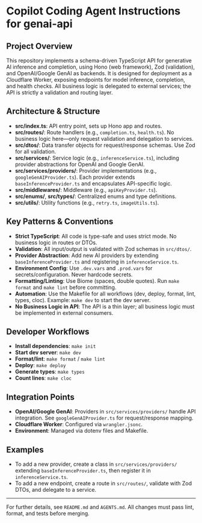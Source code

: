 # Copilot Coding Agent Instructions for genai-api

## Project Overview

This repository implements a schema-driven TypeScript API for generative AI inference and completion, using Hono (web framework), Zod (validation), and OpenAI/Google GenAI as backends. It is designed for deployment as a Cloudflare Worker, exposing endpoints for model inference, completion, and health checks. All business logic is delegated to external services; the API is strictly a validation and routing layer.

## Architecture & Structure

- **src/index.ts**: API entry point, sets up Hono app and routes.
- **src/routes/**: Route handlers (e.g., `completion.ts`, `health.ts`). No business logic here—only request validation and delegation to services.
- **src/dtos/**: Data transfer objects for request/response schemas. Use Zod for all validation.
- **src/services/**: Service logic (e.g., `inferenceService.ts`), including provider abstractions for OpenAI and Google GenAI.
- **src/services/providers/**: Provider implementations (e.g., `googleGenAIProvider.ts`). Each provider extends `baseInferenceProvider.ts` and encapsulates API-specific logic.
- **src/middlewares/**: Middleware (e.g., `apiKeyProvider.ts`).
- **src/enums/**, **src/types/**: Centralized enums and type definitions.
- **src/utils/**: Utility functions (e.g., `retry.ts`, `imageUtils.ts`).

## Key Patterns & Conventions

- **Strict TypeScript**: All code is type-safe and uses strict mode. No business logic in routes or DTOs.
- **Validation**: All input/output is validated with Zod schemas in `src/dtos/`.
- **Provider Abstraction**: Add new AI providers by extending `baseInferenceProvider.ts` and registering in `inferenceService.ts`.
- **Environment Config**: Use `.dev.vars` and `.prod.vars` for secrets/configuration. Never hardcode secrets.
- **Formatting/Linting**: Use Biome (spaces, double quotes). Run `make format` and `make lint` before committing.
- **Automation**: Use the Makefile for all workflows (dev, deploy, format, lint, types, cloc). Example: `make dev` to start the dev server.
- **No Business Logic in API**: The API is a thin layer; all business logic must be implemented in external consumers.

## Developer Workflows

- **Install dependencies**: `make init`
- **Start dev server**: `make dev`
- **Format/lint**: `make format` / `make lint`
- **Deploy**: `make deploy`
- **Generate types**: `make types`
- **Count lines**: `make cloc`

## Integration Points

- **OpenAI/Google GenAI**: Providers in `src/services/providers/` handle API integration. See `googleGenAIProvider.ts` for request/response mapping.
- **Cloudflare Worker**: Configured via `wrangler.jsonc`.
- **Environment**: Managed via dotenv files and Makefile.

## Examples

- To add a new provider, create a class in `src/services/providers/` extending `baseInferenceProvider.ts`, then register it in `inferenceService.ts`.
- To add a new endpoint, create a route in `src/routes/`, validate with Zod DTOs, and delegate to a service.

---

For further details, see `README.md` and `AGENTS.md`. All changes must pass lint, format, and tests before merging.
